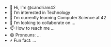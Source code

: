 - 👋 Hi, I’m @candriam42
- 👀 I’m interested in Technology
- 🌱 I’m currently learning Computer Science at 42
- 💞️ I’m looking to collaborate on ...
- 📫 How to reach me ...
- 😄 Pronouns: ...
- ⚡ Fun fact: ...

<!---
candriam42/candriam42 is a ✨ special ✨ repository because its `README.md` (this file) appears on your GitHub profile.
You can click the Preview link to take a look at your changes.
--->
